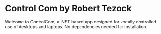 # Control Com by Robert Tezock

Welcome to ControlCom, a .NET based app designed for vocally controlled use of desktops and laptops.
No dependencies needed for installation.

